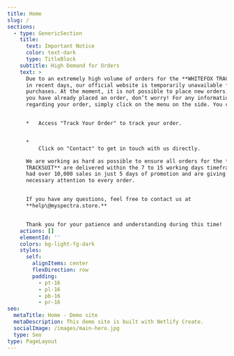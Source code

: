 ```yaml
---
title: Home
slug: /
sections:
  - type: GenericSection
    title:
      text: Important Notice
      color: text-dark
      type: TitleBlock
    subtitle: High Demand for Orders
    text: >
      Due to an extremely high volume of orders for the **WHITEFOX TRACKSUIT**
      in recent days, our official website is temporarily unavailable for new
      purchases. At the moment, it is not possible to place new orders, but if
      you have already placed an order, don’t worry! For any information
      regarding your order, simply click on the menu on the side. You can:


      *   Access "Track Your Order" to track your order.


      *
          Click on "Contact" to get in touch with us directly.

      We are working as hard as possible to ensure all orders for the **WHITEFOX
      TRACKSUIT** are delivered within the 7 to 15 working days timeframe. We’ve
      had over 10,000 sales in just 5 days of promotion and are giving the
      necessary attention to every order.


      If you have any questions, feel free to contact us at
      **help\@myspectra.store.**


      Thank you for your patience and understanding during this time!
    actions: []
    elementId: ''
    colors: bg-light-fg-dark
    styles:
      self:
        alignItems: center
        flexDirection: row
        padding:
          - pt-16
          - pl-16
          - pb-16
          - pr-16
seo:
  metaTitle: Home - Demo site
  metaDescription: This demo site is built with Netlify Create.
  socialImage: /images/main-hero.jpg
  type: Seo
type: PageLayout
---
```

